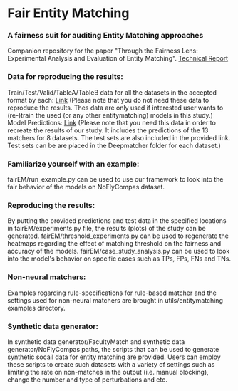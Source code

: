 # Fair Entity Matching
### A fairness suit for auditing Entity Matching approaches
Companion repository for the paper "Through the Fairness Lens: Experimental Analysis and Evaluation of Entity Matching". [Technical Report](techrep.pdf)

### Data for reproducing the results:

Train/Test/Valid/TableA/TableB data for all the datasets in the accepted format by each: [Link](https://drive.google.com/file/d/1ao-IyMffkUsTb5G8I2im9IQraz0mqT6v/view?usp=sharing) (Please note that you do not need these data to reproduce the results. Thes data are only used if interested user wants to (re-)train the used (or any other entitymatching) models in this study.) <br>
Model Predictions: [Link](https://drive.google.com/file/d/1vJztJVfEh3Rf5QpPBmmyTB55FIY9Z-Ci/view?usp=sharing) (Please note that you need this data in order to recreate the results of our study. It includes the predictions of the 13 matchers for 8 datasets. The test sets are also included in the provided link. Test sets can be are placed in the Deepmatcher folder for each dataset.) <br>

### Familiarize yourself with an example:
fairEM/run_example.py can be used to use our framework to look into the fair behavior of the models on NoFlyCompas dataset.

### Reproducing the results:
By putting the provided predictions and test data in the specified locations in fairEM/experiments.py file, the results (plots) of the study
can be generated. fairEM/threshold_experiments.py can be used to regenerate the heatmaps regarding the effect of matching threshold on the fairness and accuracy of the models. fairEM/case_study_analysis.py can be used to look into the model's behavior on specific cases such as TPs, FPs, FNs and TNs.

### Non-neural matchers:
Examples regarding rule-specifications for rule-based matcher and the settings used for non-neural matchers are brought in utils/entitymatching examples directory.

### Synthetic data generator:
In synthetic data generator/FacultyMatch and synthetic data generator/NoFlyCompas paths, the scripts that can be used to generate synthetic socail data for entity matching are provided. Users can employ these scripts to create such datasets with a variety of settings such as limiting the rate on non-matches in the output (i.e. manual blocking), change the number and type of perturbations and etc.

